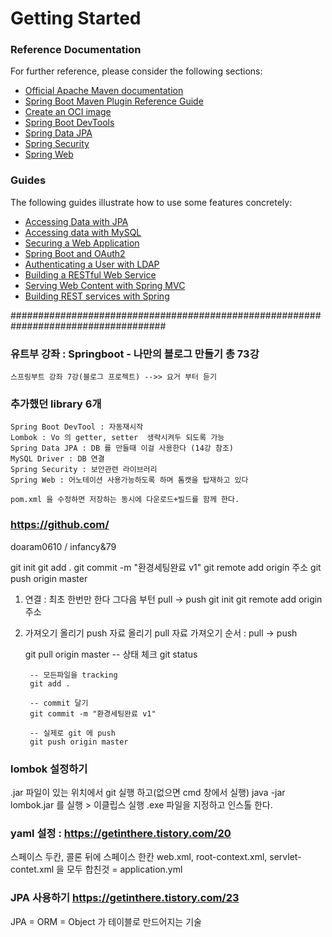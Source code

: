 # Getting Started

### Reference Documentation
For further reference, please consider the following sections:

* [Official Apache Maven documentation](https://maven.apache.org/guides/index.html)
* [Spring Boot Maven Plugin Reference Guide](https://docs.spring.io/spring-boot/docs/2.5.0/maven-plugin/reference/html/)
* [Create an OCI image](https://docs.spring.io/spring-boot/docs/2.5.0/maven-plugin/reference/html/#build-image)
* [Spring Boot DevTools](https://docs.spring.io/spring-boot/docs/2.5.0/reference/htmlsingle/#using-boot-devtools)
* [Spring Data JPA](https://docs.spring.io/spring-boot/docs/2.5.0/reference/htmlsingle/#boot-features-jpa-and-spring-data)
* [Spring Security](https://docs.spring.io/spring-boot/docs/2.5.0/reference/htmlsingle/#boot-features-security)
* [Spring Web](https://docs.spring.io/spring-boot/docs/2.5.0/reference/htmlsingle/#boot-features-developing-web-applications)

### Guides
The following guides illustrate how to use some features concretely:

* [Accessing Data with JPA](https://spring.io/guides/gs/accessing-data-jpa/)
* [Accessing data with MySQL](https://spring.io/guides/gs/accessing-data-mysql/)
* [Securing a Web Application](https://spring.io/guides/gs/securing-web/)
* [Spring Boot and OAuth2](https://spring.io/guides/tutorials/spring-boot-oauth2/)
* [Authenticating a User with LDAP](https://spring.io/guides/gs/authenticating-ldap/)
* [Building a RESTful Web Service](https://spring.io/guides/gs/rest-service/)
* [Serving Web Content with Spring MVC](https://spring.io/guides/gs/serving-web-content/)
* [Building REST services with Spring](https://spring.io/guides/tutorials/bookmarks/)

####################################################################################
### 유트부 강좌 : Springboot - 나만의 블로그 만들기 총 73강
	스프링부트 강좌 7강(블로그 프로젝트) -->> 요거 부터 듣기
	
### 추가했던 library 6개 
	Spring Boot DevTool : 자동재시작
	Lombok : Vo 의 getter, setter  생략시켜두 되도록 가능
	Spring Data JPA : DB 를 만들때 이걸 사용한다 (14강 참조)
	MySQL Driver : DB 연결
	Spring Security : 보안관련 라이브러리
	Spring Web : 어노테이션 사용가능하도록 하며 톰캣을 탑재하고 있다
	
	pom.xml 을 수정하면 저장하는 동시에 다운로드+빌드를 함께 한다.

### https://github.com/
doaram0610 / infancy&79
	
git init
git add .
git commit -m "환경세팅완료 v1"
git remote add origin 주소
git push origin master	


1. 연결 : 최초 한번만 한다 그다음 부턴 pull -> push
	git init
	git remote add origin 주소



2. 가져오기 올리기
	push 자료 올리기
	pull 자료 가져오기
	순서 : pull -> push

	<pull>
		git pull origin master


	<push>
		-- 상태 체크
		git status
		
		-- 모든파일을 tracking
		git add .
		
		-- commit 달기
		git commit -m "환경세팅완료 v1"
		
		-- 실제로 git 에 push
		git push origin master	
	
	
	
	
### lombok 설정하기
.jar 파일이 있는 위치에서 git 실행 하고(없으면 cmd 창에서 실행) java -jar lombok.jar 를 실행 > 이클립스 실행 .exe 파일을 지정하고 인스톨 한다.	

### yaml 설정 : https://getinthere.tistory.com/20
스페이스 두칸,  콜론 뒤에 스페이스 한칸
web.xml, root-context.xml, servlet-contet.xml 을 모두 합친것 = application.yml


### JPA 사용하기  https://getinthere.tistory.com/23
JPA = ORM = Object 가 테이블로 만드어지는 기술






